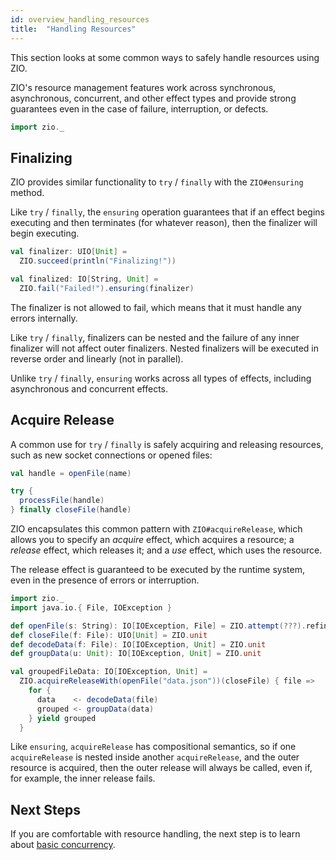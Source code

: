 ```yaml
---
id: overview_handling_resources
title:  "Handling Resources"
---
```


This section looks at some common ways to safely handle resources using ZIO.

ZIO's resource management features work across synchronous, asynchronous, concurrent, and other effect types and provide strong guarantees even in the case of failure, interruption, or defects.

```scala mdoc:invisible
import zio._
```

## Finalizing

ZIO provides similar functionality to `try` / `finally` with the `ZIO#ensuring` method. 

Like `try` / `finally`, the `ensuring` operation guarantees that if an effect begins executing and then terminates (for whatever reason), then the finalizer will begin executing.

```scala mdoc
val finalizer: UIO[Unit] = 
  ZIO.succeed(println("Finalizing!"))

val finalized: IO[String, Unit] = 
  ZIO.fail("Failed!").ensuring(finalizer)
```

The finalizer is not allowed to fail, which means that it must handle any errors internally.

Like `try` / `finally`, finalizers can be nested and the failure of any inner finalizer will not affect outer finalizers. Nested finalizers will be executed in reverse order and linearly (not in parallel).

Unlike `try` / `finally`, `ensuring` works across all types of effects, including asynchronous and concurrent effects.

## Acquire Release 

A common use for `try` / `finally` is safely acquiring and releasing resources, such as new socket connections or opened files:

```scala 
val handle = openFile(name)

try {
  processFile(handle)
} finally closeFile(handle)
```

ZIO encapsulates this common pattern with `ZIO#acquireRelease`, which allows you to specify an _acquire_ effect, which acquires a resource; a _release_ effect, which releases it; and a _use_ effect, which uses the resource.

The release effect is guaranteed to be executed by the runtime system, even in the presence of errors or interruption.

```scala mdoc:invisible
import zio._
import java.io.{ File, IOException }

def openFile(s: String): IO[IOException, File] = ZIO.attempt(???).refineToOrDie[IOException]
def closeFile(f: File): UIO[Unit] = ZIO.unit
def decodeData(f: File): IO[IOException, Unit] = ZIO.unit
def groupData(u: Unit): IO[IOException, Unit] = ZIO.unit
```

```scala mdoc:silent
val groupedFileData: IO[IOException, Unit] = 
  ZIO.acquireReleaseWith(openFile("data.json"))(closeFile) { file =>
    for {
      data    <- decodeData(file)
      grouped <- groupData(data)
    } yield grouped
  }
```

Like `ensuring`, `acquireRelease` has compositional semantics, so if one `acquireRelease` is nested inside another `acquireRelease`, and the outer resource is acquired, then the outer release will always be called, even if, for example, the inner release fails.

## Next Steps

If you are comfortable with resource handling, the next step is to learn about [basic concurrency](basic_concurrency.md).
